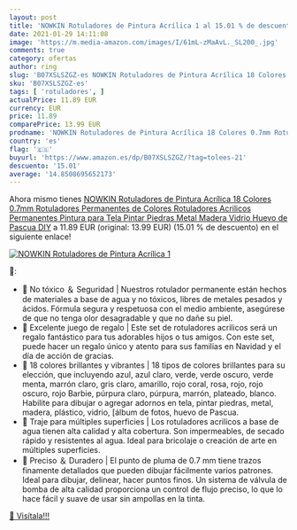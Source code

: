 ```yaml
---
layout: post
title: 'NOWKIN Rotuladores de Pintura Acrílica 1 al 15.01 % de descuento'
date: 2021-01-29 14:11:08
image: 'https://m.media-amazon.com/images/I/61mL-zMaAvL._SL200_.jpg'
comments: true
category: ofertas
author: ring
slug: 'B07XSLSZGZ-es NOWKIN Rotuladores de Pintura Acrílica 18 Colores 0.7mm...'
sku: 'B07XSLSZGZ-es'
tags: [ 'rotuladores', ]
actualPrice: 11.89 EUR
currency: EUR
price: 11.89
comparePrice: 13.99 EUR
prodname: 'NOWKIN Rotuladores de Pintura Acrílica 18 Colores 0.7mm Rotuladores Permanentes de Colores Rotuladores Acrilicos Permanentes Pintura para Tela Pintar Piedras Metal  Madera  Vidrio Huevo de Pascua DIY'
country: 'es'
flag: '🇪🇸'
buyurl: 'https://www.amazon.es/dp/B07XSLSZGZ/?tag=tolees-21'
descuento: '15.01'
average: '14.8508695652173'
---
```


Ahora mismo tienes [NOWKIN Rotuladores de Pintura Acrílica 18 Colores 0.7mm Rotuladores Permanentes de Colores Rotuladores Acrilicos Permanentes Pintura para Tela Pintar Piedras Metal  Madera  Vidrio Huevo de Pascua DIY](https://www.amazon.es/dp/B07XSLSZGZ/?tag=tolees-21) a 11.89 EUR (original: 13.99 EUR) (15.01 %  de descuento) en el siguiente enlace!

[![NOWKIN Rotuladores de Pintura Acrílica 1](https://m.media-amazon.com/images/I/61mL-zMaAvL._SL200_.jpg)](https://www.amazon.es/dp/B07XSLSZGZ/?tag=tolees-21)

🔎:

- 🎨 No tóxico ＆ Seguridad | Nuestros rotulador permanente están hechos de materiales a base de agua y no tóxicos, libres de metales pesados y ácidos. Fórmula segura y respetuosa con el medio ambiente, asegúrese de que no tenga olor desagradable y que no dañe su piel.
- 🎨 Excelente juego de regalo | Este set de rotuladores acrilicos será un regalo fantástico para tus adorables hijos o tus amigos. Con este set, puede hacer un regalo único y atento para sus familias en Navidad y el día de acción de gracias.
- 🎨 18 colores brillantes y vibrantes | 18 tipos de colores brillantes para su elección, que incluyendo azul, azul claro, verde, verde oscuro, verde menta, marrón claro, gris claro, amarillo, rojo coral, rosa, rojo, rojo oscuro, rojo Barbie, púrpura claro, púrpura, marrón, plateado, blanco. Habilite para dibujar o agregar adornos en tela, pintar piedras, metal, madera, plástico, vidrio, [álbum de fotos, huevo de Pascua.
- 🎨 Traje para múltiples superficies | Los rotuladores acrilicos a base de agua tienen alta calidad y alta cobertura. Son impermeables, de secado rápido y resistentes al agua. Ideal para bricolaje o creación de arte en múltiples superficies.
- 🎨 Preciso ＆ Duradero | El punto de pluma de 0.7 mm tiene trazos finamente detallados que pueden dibujar fácilmente varios patrones. Ideal para dibujar, delinear, hacer puntos finos. Un sistema de válvula de bomba de alta calidad proporciona un control de flujo preciso, lo que lo hace fácil y suave de usar sin ampollas en la tinta.

[🛒 Visítala!!!](https://www.amazon.es/dp/B07XSLSZGZ/?tag=tolees-21)
